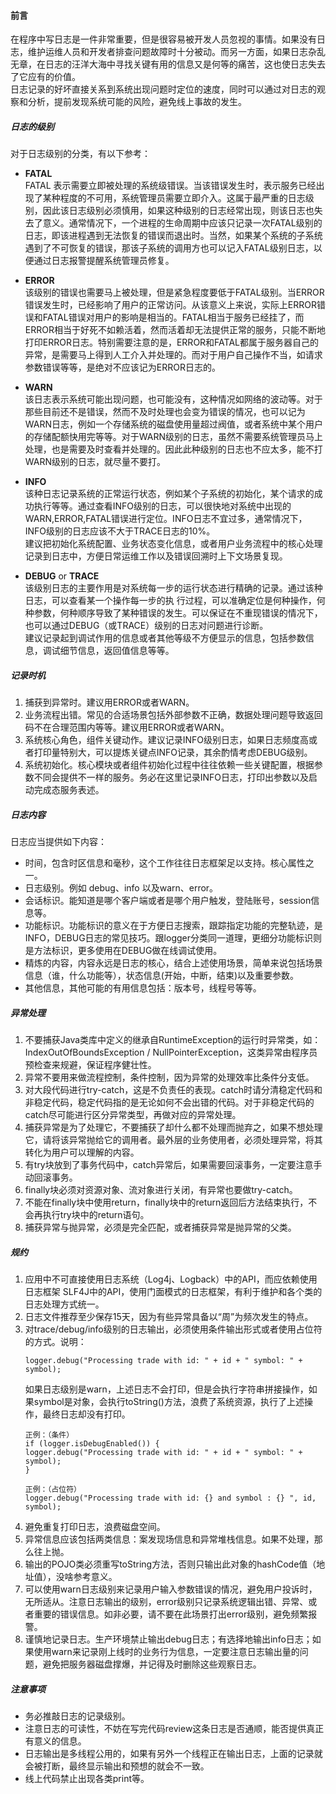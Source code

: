 #### 前言

在程序中写日志是一件非常重要，但是很容易被开发人员忽视的事情。如果没有日志，维护运维人员和开发者排查问题故障时十分被动。而另一方面，如果日志杂乱无章，在日志的汪洋大海中寻找关键有用的信息又是何等的痛苦，这也使日志失去了它应有的价值。    
日志记录的好坏直接关系到系统出现问题时定位的速度，同时可以通过对日志的观察和分析，提前发现系统可能的风险，避免线上事故的发生。
 
##### 日志的级别
对于日志级别的分类，有以下参考：
- **FATAL**     
 FATAL 表示需要立即被处理的系统级错误。当该错误发生时，表示服务已经出现了某种程度的不可用，系统管理员需要立即介入。这属于最严重的日志级别，因此该日志级别必须慎用，如果这种级别的日志经常出现，则该日志也失去了意义。通常情况下，一个进程的生命周期中应该只记录一次FATAL级别的日志，即该进程遇到无法恢复的错误而退出时。当然，如果某个系统的子系统遇到了不可恢复的错误，那该子系统的调用方也可以记入FATAL级别日志，以便通过日志报警提醒系统管理员修复。
- **ERROR**     
 该级别的错误也需要马上被处理，但是紧急程度要低于FATAL级别。当ERROR错误发生时，已经影响了用户的正常访问。从该意义上来说，实际上ERROR错误和FATAL错误对用户的影响是相当的。FATAL相当于服务已经挂了，而ERROR相当于好死不如赖活着，然而活着却无法提供正常的服务，只能不断地打印ERROR日志。特别需要注意的是，ERROR和FATAL都属于服务器自己的异常，是需要马上得到人工介入并处理的。而对于用户自己操作不当，如请求参数错误等等，是绝对不应该记为ERROR日志的。

- **WARN**  
 该日志表示系统可能出现问题，也可能没有，这种情况如网络的波动等。对于那些目前还不是错误，然而不及时处理也会变为错误的情况，也可以记为WARN日志，例如一个存储系统的磁盘使用量超过阀值，或者系统中某个用户的存储配额快用完等等。对于WARN级别的日志，虽然不需要系统管理员马上处理，也是需要及时查看并处理的。因此此种级别的日志也不应太多，能不打WARN级别的日志，就尽量不要打。
- **INFO**  
 该种日志记录系统的正常运行状态，例如某个子系统的初始化，某个请求的成功执行等等。通过查看INFO级别的日志，可以很快地对系统中出现的 WARN,ERROR,FATAL错误进行定位。INFO日志不宜过多，通常情况下，INFO级别的日志应该不大于TRACE日志的10%。     
建议把初始化系统配置、业务状态变化信息，或者用户业务流程中的核心处理记录到日志中，方便日常运维工作以及错误回溯时上下文场景复现。
- **DEBUG**  or  **TRACE**   
该级别日志的主要作用是对系统每一步的运行状态进行精确的记录。通过该种日志，可以查看某一个操作每一步的执 行过程，可以准确定位是何种操作，何种参数，何种顺序导致了某种错误的发生。可以保证在不重现错误的情况下，也可以通过DEBUG（或TRACE）级别的日志对问题进行诊断。   
建议记录起到调试作用的信息或者其他等级不方便显示的信息，包括参数信息，调试细节信息，返回值信息等等。

##### 记录时机
1. 捕获到异常时。建议用ERROR或者WARN。
2. 业务流程出错。常见的合适场景包括外部参数不正确，数据处理问题导致返回码不在合理范围内等等。建议用ERROR或者WARN。
3. 系统核心角色，组件关键动作。建议记录INFO级别日志，如果日志频度高或者打印量特别大，可以提炼关键点INFO记录，其余酌情考虑DEBUG级别。
4. 系统初始化。核心模块或者组件初始化过程中往往依赖一些关键配置，根据参数不同会提供不一样的服务。务必在这里记录INFO日志，打印出参数以及启动完成态服务表述。

##### 日志内容
日志应当提供如下内容：  
- 时间，包含时区信息和毫秒，这个工作往往日志框架足以支持。核心属性之一。
- 日志级别。例如 debug、info 以及warn、error。
- 会话标识。能知道是哪个客户端或者是哪个用户触发，登陆账号，session信息等。
- 功能标识。功能标识的意义在于方便日志搜索，跟踪指定功能的完整轨迹，是INFO，DEBUG日志的常见技巧。跟logger分类同一道理，更细分功能标识则是方法标识，更多使用在DEBUG做在线调试使用。
- 精炼的内容，内容永远是日志的核心，结合上述使用场景，简单来说包括场景信息（谁，什么功能等），状态信息(开始，中断，结束)以及重要参数。
- 其他信息，其他可能的有用信息包括：版本号，线程号等等。
 
##### 异常处理
1. 不要捕获Java类库中定义的继承自RuntimeException的运行时异常类，如：IndexOutOfBoundsException / NullPointerException，这类异常由程序员预检查来规避，保证程序健壮性。
2. 异常不要用来做流程控制，条件控制，因为异常的处理效率比条件分支低。
3. 对大段代码进行try-catch，这是不负责任的表现。catch时请分清稳定代码和非稳定代码，稳定代码指的是无论如何不会出错的代码。对于非稳定代码的catch尽可能进行区分异常类型，再做对应的异常处理。
4. 捕获异常是为了处理它，不要捕获了却什么都不处理而抛弃之，如果不想处理它，请将该异常抛给它的调用者。最外层的业务使用者，必须处理异常，将其转化为用户可以理解的内容。
5. 有try块放到了事务代码中，catch异常后，如果需要回滚事务，一定要注意手动回滚事务。
6. finally块必须对资源对象、流对象进行关闭，有异常也要做try-catch。
7. 不能在finally块中使用return，finally块中的return返回后方法结束执行，不会再执行try块中的return语句。
8. 捕获异常与抛异常，必须是完全匹配，或者捕获异常是抛异常的父类。

##### 规约
1. 应用中不可直接使用日志系统（Log4j、Logback）中的API，而应依赖使用日志框架
SLF4J中的API，使用门面模式的日志框架，有利于维护和各个类的日志处理方式统一。
2. 日志文件推荐至少保存15天，因为有些异常具备以“周”为频次发生的特点。
3. 对trace/debug/info级别的日志输出，必须使用条件输出形式或者使用占位符的方式。说明：
    ```
    logger.debug("Processing trade with id: " + id + " symbol: " + symbol);
    ```
    如果日志级别是warn，上述日志不会打印，但是会执行字符串拼接操作，如果symbol是对象，会执行toString()方法，浪费了系统资源，执行了上述操作，最终日志却没有打印。
    ```
    正例：（条件）
    if (logger.isDebugEnabled()) {
    logger.debug("Processing trade with id: " + id + " symbol: " + symbol);
    }
    
    ​正例：（占位符）
    logger.debug("Processing trade with id: {} and symbol : {} ", id, symbol);
    ```
4. 避免重复打印日志，浪费磁盘空间。
5. 异常信息应该包括两类信息：案发现场信息和异常堆栈信息。如果不处理，那么往上抛。
6. 输出的POJO类必须重写toString方法，否则只输出此对象的hashCode值（地址值），没啥参考意义。
7. 可以使用warn日志级别来记录用户输入参数错误的情况，避免用户投诉时，无所适从。注意日志输出的级别，error级别只记录系统逻辑出错、异常、或者重要的错误信息。如非必要，请不要在此场景打出error级别，避免频繁报警。
8. 谨慎地记录日志。生产环境禁止输出debug日志；有选择地输出info日志；如果使用warn来记录刚上线时的业务行为信息，一定要注意日志输出量的问题，避免把服务器磁盘撑爆，并记得及时删除这些观察日志。
 
##### 注意事项
- 务必推敲日志的记录级别。
- 注意日志的可读性，不妨在写完代码review这条日志是否通顺，能否提供真正有意义的信息。
- 日志输出是多线程公用的，如果有另外一个线程正在输出日志，上面的记录就会被打断，最终显示输出和预想的就会不一致。
- 线上代码禁止出现各类print等。
